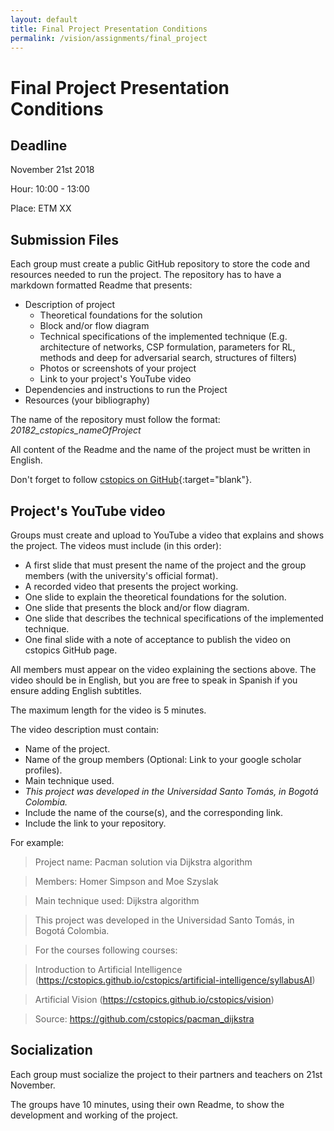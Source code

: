 ```yaml
---
layout: default
title: Final Project Presentation Conditions
permalink: /vision/assignments/final_project
---
```


# Final Project Presentation Conditions

## Deadline
November 21st 2018

Hour: 10:00 - 13:00

Place: ETM XX

## Submission Files
Each group must create a public GitHub repository to store the code and resources needed to run the project. The repository has to have a markdown formatted Readme that presents:
- Description of project
  - Theoretical foundations for the solution
  - Block and/or flow diagram
  - Technical specifications of the implemented technique (E.g. architecture of networks, CSP formulation, parameters for RL, methods and deep for adversarial search, structures of filters)
  - Photos or screenshots of your project
  - Link to your project's YouTube video
- Dependencies and instructions to run the Project
- Resources (your bibliography)

The name of the repository must follow the format: *20182_cstopics_nameOfProject*

All content of the Readme and the name of the project must be written in English.

Don't forget to follow [cstopics on GitHub](https://github.com/cstopics){:target="blank"}.

## Project's YouTube video
Groups must create and upload to YouTube a video that explains and shows the project. The videos must include (in this order):

- A first slide that must present the name of the project and the group members (with the university's official format).
- A recorded video that presents the project working.
- One slide to explain the theoretical foundations for the solution.
- One slide that presents the block and/or flow diagram.
- One slide that describes the technical specifications of the implemented technique.
- One final slide with a note of acceptance to publish the video on cstopics GitHub page.

All members must appear on the video explaining the sections above. The video should be in English, but you are free to speak in Spanish if you ensure adding English subtitles.

The maximum length for the video is 5 minutes.

The video description must contain:

- Name of the project.
- Name of the group members (Optional: Link to your google scholar profiles).
- Main technique used.
- *This project was developed in the Universidad Santo Tomás, in Bogotá Colombia.*
- Include the name of the course(s), and the corresponding link.
- Include the link to your repository.

For example:

> Project name: Pacman solution via Dijkstra algorithm

> Members: Homer Simpson and Moe Szyslak

> Main technique used: Dijkstra algorithm

> This project was developed in the Universidad Santo Tomás, in Bogotá Colombia.

> For the courses following courses:

> Introduction to Artificial Intelligence (https://cstopics.github.io/cstopics/artificial-intelligence/syllabusAI)

> Artificial Vision (https://cstopics.github.io/cstopics/vision)

> Source: https://github.com/cstopics/pacman_dijkstra

## Socialization
Each group must socialize the project to their partners and teachers on 21st November.

The groups have 10 minutes, using their own Readme, to show the development and working of the project.

